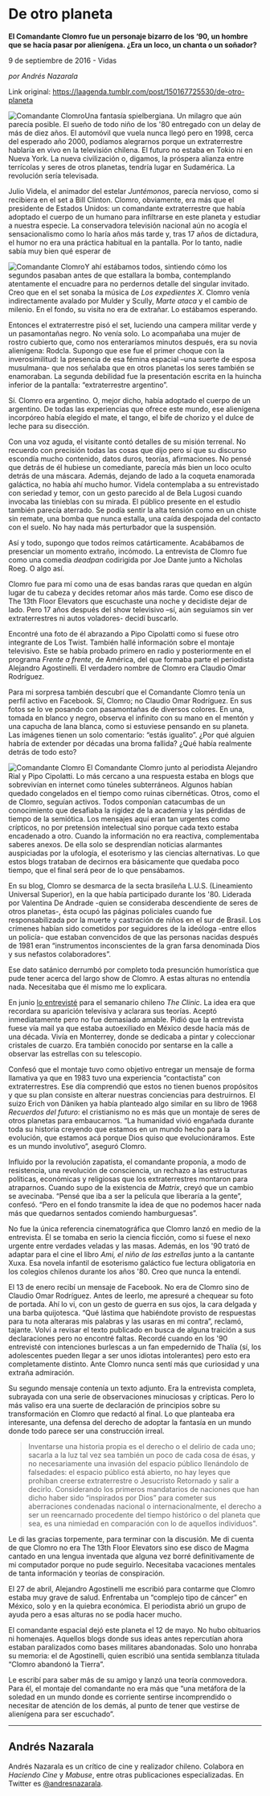 # De otro planeta

**El Comandante Clomro fue un personaje bizarro de los ‘90, un hombre que se hacía pasar por alienígena. ¿Era un loco, un chanta o un soñador?**

9 de septiembre de 2016 - Vidas

_por Andrés Nazarala_

Link original: https://laagenda.tumblr.com/post/150167725530/de-otro-planeta

![Comandante Clomro](https://64.media.tumblr.com/edf23db6bb4d856019b49f76a3329e5b/tumblr_inline_pk1vrtwMvg1t6q87u_500.jpg)Una fantasía spielbergiana. Un milagro que aún parecía posible. El sueño de todo niño de los '80 entregado con un delay de más de diez años. El automóvil que vuela nunca llegó pero en 1998, cerca del esperado año 2000, podíamos alegrarnos porque un extraterrestre hablaría en vivo en la televisión chilena. El futuro no estaba en Tokio ni en Nueva York. La nueva civilización o, digamos, la próspera alianza entre terrícolas y seres de otros planetas, tendría lugar en Sudamérica. La revolución sería televisada.

Julio Videla, el animador del estelar *Juntémonos*, parecía nervioso, como si recibiera en el set a Bill Clinton. Clomro, obviamente, era más que el presidente de Estados Unidos: un comandante extraterrestre que había adoptado el cuerpo de un humano para infiltrarse en este planeta y estudiar a nuestra especie. La conservadora televisión nacional aún no acogía el sensacionalismo como lo haría años más tarde y, tras 17 años de dictadura, el humor no era una práctica habitual en la pantalla. Por lo tanto, nadie sabía muy bien qué esperar de 


![Comandante Clomro](https://64.media.tumblr.com/7c6b22b03395835f8f6645f053c12c83/tumblr_inline_pk1vrtRrzC1t6q87u_400.jpg)Y ahí estábamos todos, sintiendo cómo los segundos pasaban antes de que estallara la bomba, contemplando atentamente el encuadre para no perdernos detalle del singular invitado. Creo que en el set sonaba la música de *Los expedientes X*. Clomro venía indirectamente avalado por Mulder y Scully, *Marte ataca* y el cambio de milenio. En el fondo, su visita no era de extrañar. Lo estábamos esperando. 

Entonces el extraterrestre pisó el set, luciendo una campera militar verde y un pasamontañas negro. No venía solo. Lo acompañaba una mujer de rostro cubierto que, como nos enteraríamos minutos después, era su novia alienígena: Rodcla. Supongo que ese fue el primer choque con la inverosimilitud: la presencia de esa fémina espacial –una suerte de esposa musulmana- que nos señalaba que en otros planetas los seres también se enamoraban. La segunda debilidad fue la presentación escrita en la huincha inferior de la pantalla: “extraterrestre argentino”.

Sí. Clomro era argentino. O, mejor dicho, había adoptado el cuerpo de un argentino. De todas las experiencias que ofrece este mundo, ese alienígena incorpóreo había elegido el mate, el tango, el bife de chorizo y el dulce de leche para su disección.

Con una voz aguda, el visitante contó detalles de su misión terrenal. No recuerdo con precisión todas las cosas que dijo pero sí que su discurso escondía mucho contenido, datos duros, teorías, afirmaciones. No pensé que detrás de él hubiese un comediante, parecía más bien un loco oculto detrás de una máscara. Además, dejando de lado a la coqueta enamorada galáctica, no había ahí mucho humor. Videla contemplaba a su entrevistado con seriedad y temor, con un gesto parecido al de Bela Lugosi cuando invocaba las tinieblas con su mirada. El público presente en el estudio también parecía aterrado. Se podía sentir la alta tensión como en un chiste sin remate, una bomba que nunca estalla, una caída despojada del contacto con el suelo. No hay nada más perturbador que la suspensión.

Así y todo, supongo que todos reímos catárticamente. Acabábamos de presenciar un momento extraño, incómodo. La entrevista de Clomro fue como una comedia *deadpan* codirigida por Joe Dante junto a Nicholas Roeg. O algo así.

Clomro fue para mí como una de esas bandas raras que quedan en algún lugar de tu cabeza y decides retomar años más tarde. Como ese disco de The 13th Floor Elevators que escuchaste una noche y decidiste dejar de lado. Pero 17 años después del show televisivo –sí, aún seguíamos sin ver extraterrestres ni autos voladores- decidí buscarlo.

Encontré una foto de él abrazando a Pipo Cipolatti como si fuese otro integrante de Los Twist. También hallé información sobre el montaje televisivo. Este se había probado primero en radio y posteriormente en el programa *Frente a frente*, de América, del que formaba parte el periodista Alejandro Agostinelli. El verdadero nombre de Clomro era Claudio Omar Rodríguez. 

Para mi sorpresa también descubrí que el Comandante Clomro tenía un perfil activo en Facebook. Sí, Clomro; no Claudio Omar Rodríguez. En sus fotos se lo ve posando con pasamontañas de diversos colores. En una, tomada en blanco y negro, observa el infinito con su mano en el mentón y una capucha de lana blanca, como si estuviese pensando en su planeta. Las imágenes tienen un solo comentario: “estás igualito”. ¿Por qué alguien habría de extender por décadas una broma fallida? ¿Qué había realmente detrás de todo esto?

![Comandante Clomro](https://64.media.tumblr.com/edf23db6bb4d856019b49f76a3329e5b/tumblr_inline_pk1vrtwMvg1t6q87u_500.jpg) El Comandante Clomro junto al periodista Alejandro Rial y Pipo Cipolatti. Lo más cercano a una respuesta estaba en blogs que sobrevivían en internet como túneles subterráneos. Algunos habían quedado congelados en el tiempo como ruinas cibernéticas. Otros, como el de Clomro, seguían activos. Todos componían catacumbas de un conocimiento que desafiaba la rigidez de la academia y las pérdidas de tiempo de la semiótica. Los mensajes aquí eran tan urgentes como crípticos, no por pretensión intelectual sino porque cada texto estaba encadenado a otro. Cuando la información no era reactiva, complementaba saberes anexos. De ella solo se desprendían noticias alarmantes auspiciadas por la ufología, el esoterismo y las ciencias alternativas. Lo que estos blogs trataban de decirnos era básicamente que quedaba poco tiempo, que el final será peor de lo que pensábamos.

En su blog, Clomro se desmarca de la secta brasileña L.U.S. (Lineamiento Universal Superior), en la que había participado durante los '80. Liderada por Valentina De Andrade -quien se consideraba descendiente de seres de otros planetas-, ésta ocupó las páginas policiales cuando fue responsabilizada por la muerte y castración de niños en el sur de Brasil. Los crímenes habían sido cometidos por seguidores de la ideóloga -entre ellos un policía- que estaban convencidos de que las personas nacidas después de 1981 eran “instrumentos inconscientes de la gran farsa denominada Dios y sus nefastos colaboradores”. 

Ese dato satánico derrumbó por completo toda presunción humorística que pude tener acerca del largo show de Clomro. A estas alturas no entendía nada. Necesitaba que él mismo me lo explicara.

En junio [lo entrevisté](http://www.theclinic.cl/2015/07/01/vuelve-el-comandante-clomro-vamos-directo-al-colapso-catastrofico/) para el semanario chileno *The Clinic*. La idea era que recordara su aparición televisiva y aclarara sus teorías. Aceptó inmediatamente pero no fue demasiado amable. Pidió que la entrevista fuese vía mail ya que estaba autoexiliado en México desde hacía más de una década. Vivía en Monterrey, donde se dedicaba a pintar y coleccionar cristales de cuarzo. Era también conocido por sentarse en la calle a observar las estrellas con su telescopio. 

Confesó que el montaje tuvo como objetivo entregar un mensaje de forma llamativa ya que en 1983 tuvo una experiencia “contactista” con extraterrestres. Ese día comprendió que estos no tienen buenos propósitos y que su plan consiste en alterar nuestras conciencias para destruirnos. El suizo Erich von Däniken ya había planteado algo similar en su libro de 1968 *Recuerdos del futuro*: el cristianismo no es más que un montaje de seres de otros planetas para embaucarnos. “La humanidad vivió engañada durante toda su historia creyendo que estamos en un mundo hecho para la evolución, que estamos acá porque Dios quiso que evolucionáramos. Este es un mundo involutivo”, aseguró Clomro.

Influido por la revolución zapatista, el comandante proponía, a modo de resistencia, una revolución de consciencia, un rechazo a las estructuras políticas, económicas y religiosas que los extraterrestres montaron para atraparnos. Cuando supo de la existencia de *Matrix*, creyó que un cambio se avecinaba. “Pensé que iba a ser la película que liberaría a la gente”, confesó. “Pero en el fondo transmite la idea de que no podemos hacer nada más que quedarnos sentados comiendo hamburguesas”.

No fue la única referencia cinematográfica que Clomro lanzó en medio de la entrevista. Él se tomaba en serio la ciencia ficción, como si fuese el nexo urgente entre verdades veladas y las masas. Además, en los '90 trató de adaptar para el cine el libro *Ami, el niño de las estrellas* junto a la cantante Xuxa. Esa novela infantil de esoterismo galáctico fue lectura obligatoria en los colegios chilenos durante los años '80. Creo que nunca la entendí.

El 13 de enero recibí un mensaje de Facebook. No era de Clomro sino de Claudio Omar Rodríguez. Antes de leerlo, me apresuré a chequear su foto de portada. Ahí lo vi, con un gesto de guerra en sus ojos, la cara delgada y una barba quijotesca. “Qué lástima que habiéndote provisto de respuestas para tu nota alteraras mis palabras y las usaras en mi contra”, reclamó, tajante. Volví a revisar el texto publicado en busca de alguna traición a sus declaraciones pero no encontré faltas. Recordé cuando en los '90 entrevisté con intenciones burlescas a un fan empedernido de Thalía (sí, los adolescentes pueden llegar a ser unos idiotas intolerantes) pero esto era completamente distinto. Ante Clomro nunca sentí más que curiosidad y una extraña admiración. 

Su segundo mensaje contenía un texto adjunto. Era la entrevista completa, subrayada con una serie de observaciones minuciosas y crípticas. Pero lo más valiso era una suerte de declaración de principios sobre su transformación en Clomro que redactó al final. Lo que planteaba era interesante, una defensa del derecho de adoptar la fantasía en un mundo donde todo parece ser una construcción irreal.


> Inventarse una historia propia es el derecho o el delirio de cada uno; sacarla a la luz tal vez sea también un poco de cada cosa de ésas, y no necesariamente una invasión del espacio público llenándolo de falsedades: el espacio público está abierto, no hay leyes que prohíban creerse extraterrestre o Jesucristo Retornado y salir a decirlo. Considerando los primeros mandatarios de naciones que han dicho haber sido “inspirados por Dios” para cometer sus aberraciones condenadas nacional o internacionalmente, el derecho a ser un reencarnado procedente del tiempo histórico o del planeta que sea, es una nimiedad en comparación con lo de aquellos individuos".
> 
> 

Le di las gracias torpemente, para terminar con la discusión. Me di cuenta de que Clomro no era The 13th Floor Elevators sino ese disco de Magma cantado en una lengua inventada que alguna vez borré definitivamente de mi computador porque no pude seguirlo. Necesitaba vacaciones mentales de tanta información y teorías de conspiración.

El 27 de abril, Alejandro Agostinelli me escribió para contarme que Clomro estaba muy grave de salud. Enfrentaba un “complejo tipo de cáncer” en México, solo y en la quiebra económica. El periodista abrió un grupo de ayuda pero a esas alturas no se podía hacer mucho.

El comandante espacial dejó este planeta el 12 de mayo. No hubo obituarios ni homenajes. Aquellos blogs donde sus ideas antes repercutían ahora estaban paralizados como bases militares abandonadas. Solo uno honraba su memoria: el de Agostinelli, quien escribió una sentida semblanza titulada “Clomro abandonó la Tierra”.

Le escribí para saber más de su amigo y lanzó una teoría conmovedora. Para él, el montaje del comandante no era más que “una metáfora de la soledad en un mundo donde es corriente sentirse incomprendido o necesitar de atención de los demás, al punto de tener que vestirse de alienígena para ser escuchado”.

  




---

 Andrés Nazarala
----------------

 Andrés Nazarala es un crítico de cine y realizador chileno. Colabora en *Haciendo Cine* y *Mabuse*, entre otras publicaciones especializadas. En Twitter es [@andresnazarala](https://twitter.com/andresnazarala).

